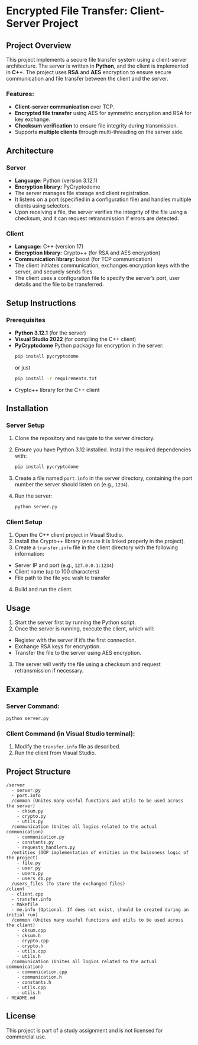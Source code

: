 # Encrypted File Transfer: Client-Server Project

## Project Overview

This project implements a secure file transfer system using a client-server architecture. The server is written in **Python**, and the client is implemented in **C++**. The project uses **RSA** and **AES** encryption to ensure secure communication and file transfer between the client and the server.

### Features:
- **Client-server communication** over TCP.
- **Encrypted file transfer** using AES for symmetric encryption and RSA for key exchange.
- **Checksum verification** to ensure file integrity during transmission.
- Supports **multiple clients** through multi-threading on the server side.

## Architecture

### Server
- **Language:** Python (version 3.12.1)
- **Encryption library:** PyCryptodome
- The server manages file storage and client registration.
- It listens on a port (specified in a configuration file) and handles multiple clients using selectors.
- Upon receiving a file, the server verifies the integrity of the file using a checksum, and it can request retransmission if errors are detected.

### Client
- **Language:** C++ (version 17)
- **Encryption library:** Crypto++ (for RSA and AES encryption)
- **Communication library:** boost (for TCP communication)
- The client initiates communication, exchanges encryption keys with the server, and securely sends files.
- The client uses a configuration file to specify the server’s port, user details and the file to be transferred.

## Setup Instructions

### Prerequisites
- **Python 3.12.1** (for the server)
- **Visual Studio 2022** (for compiling the C++ client)
- **PyCryptodome** Python package for encryption in the server:
  ```bash
  pip install pycryptodome
  ```
  or just
  ```bash
  pip install -r requirements.txt
  ```
- Crypto++ library for the C++ client

## Installation

### Server Setup
1. Clone the repository and navigate to the server directory.
2. Ensure you have Python 3.12 installed. Install the required dependencies with:

   ```bash
   pip install pycryptodome
   ```

3. Create a file named `port.info` in the server directory, containing the port number the server should listen on (e.g., `1234`).
4. Run the server:

   ```bash
   python server.py
   ```

### Client Setup
1. Open the C++ client project in Visual Studio.
2. Install the Crypto++ library (ensure it is linked properly in the project).
3. Create a `transfer.info` file in the client directory with the following information:
  - Server IP and port (e.g., `127.0.0.1:1234`)
  - Client name (up to 100 characters)
  - File path to the file you wish to transfer
4. Build and run the client.

## Usage
1. Start the server first by running the Python script.
2. Once the server is running, execute the client, which will:
  - Register with the server if it’s the first connection.
  - Exchange RSA keys for encryption.
  - Transfer the file to the server using AES encryption.
3. The server will verify the file using a checksum and request retransmission if necessary.

## Example

### Server Command:
```bash
python server.py
```

### Client Command (in Visual Studio terminal):
1. Modify the `transfer.info` file as described.
2. Run the client from Visual Studio.

## Project Structure
```
/server
  - server.py
  - port.info
  /common (Unites many useful functions and utils to be used across the server)
    - cksum.py
    - crypto.py
    - utils.py
  /communication (Unites all logics related to the actual communication)
    - communication.py
    - constants.py
    - requests_handlers.py
  /entities (OOP implementation of entities in the buissness logic of the project)
    - file.py
    - user.py
    - users.py
    - users_db.py
  /users_files (To store the exchanged files)
/client
  - client.cpp
  - transfer.info
  - Makefile
  - me.info (Optional. If does not exist, should be created during an initial run)
  /common (Unites many useful functions and utils to be used across the client)
    - cksum.cpp
    - cksum.h
    - crypto.cpp
    - crypto.h
    - utils.cpp
    - utils.h
  /communication (Unites all logics related to the actual communication)
    - communication.cpp
    - communication.h
    - constants.h
    - utils.cpp
    - utils.h
- README.md
```

## License
This project is part of a study assignment and is not licensed for commercial use.
